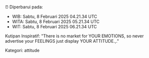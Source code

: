 ⏰ Diperbarui pada:
- WIB: Sabtu, 8 Februari 2025 04.21.34 UTC
- WITA: Sabtu, 8 Februari 2025 05.21.34 UTC
- WIT: Sabtu, 8 Februari 2025 06.21.34 UTC

Kutipan Inspiratif:
"There is no market for YOUR EMOTIONS, so never advertise your FEELINGS just display YOUR ATTITUDE.,."


Kategori: attitude

